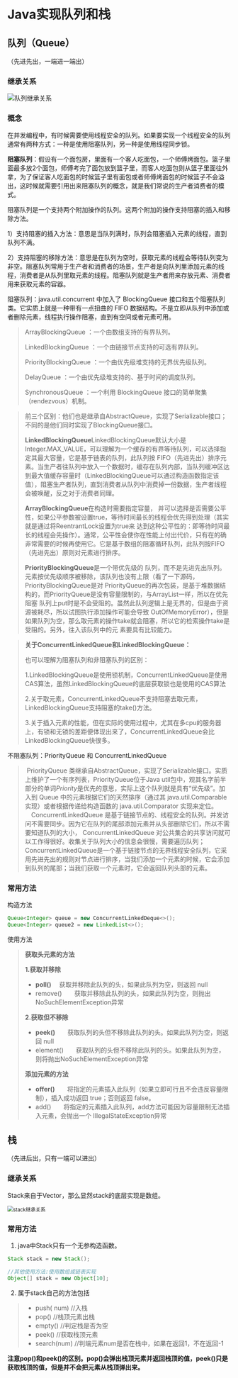# Java实现队列和栈



## 队列（Queue）

（先进先出，一端进一端出）

### 继承关系

![队列继承关系](https://images2017.cnblogs.com/blog/1182892/201711/1182892-20171122100317930-842768608.png)

### 概念

在并发编程中，有时候需要使用线程安全的队列。如果要实现一个线程安全的队列通常有两种方式：一种是使用阻塞队列，另一种是使用线程同步锁。

**阻塞队列**：假设有一个面包房，里面有一个客人吃面包，一个师傅烤面包。篮子里面最多放2个面包，师傅考完了面包放到篮子里，而客人吃面包则从篮子里面往外拿，为了保证客人吃面包的时候篮子里有面包或者师傅烤面包的时候篮子不会溢出，这时候就需要引用出来阻塞队列的概念，就是我们常说的生产者消费者的模式。

​	阻塞队列是一个支持两个附加操作的队列。这两个附加的操作支持阻塞的插入和移除方法。

1）支持阻塞的插入方法：意思是当队列满时，队列会阻塞插入元素的线程，直到队列不满。

2）支持阻塞的移除方法：意思是在队列为空时，获取元素的线程会等待队列变为非空。阻塞队列常用于生产者和消费者的场景，生产者是向队列里添加元素的线程，消费者是从队列里取元素的线程。阻塞队列就是生产者用来存放元素、消费者用来获取元素的容器。



阻塞队列：java.util.concurrent 中加入了 BlockingQueue 接口和五个阻塞队列类。它实质上就是一种带有一点扭曲的 FIFO 数据结构。不是立即从队列中添加或者删除元素，线程执行操作阻塞，直到有空间或者元素可用。

> ArrayBlockingQueue ：一个由数组支持的有界队列。
>
> LinkedBlockingQueue ：一个由链接节点支持的可选有界队列。
>
> PriorityBlockingQueue ：一个由优先级堆支持的无界优先级队列。
>
> DelayQueue ：一个由优先级堆支持的、基于时间的调度队列。
>
> SynchronousQueue ：一个利用 BlockingQueue 接口的简单聚集（rendezvous）机制。

> 前三个区别：他们也是继承自AbstractQueue，实现了Serializable接口；不同的是他们同时实现了BlockingQueue接口。
>
> **LinkedBlockingQueue**LinkedBlockingQueue默认大小是Integer.MAX_VALUE，可以理解为一个缓存的有界等待队列，可以选择指定其最大容量，它是基于链表的队列，此队列按 FIFO（先进先出）排序元素。当生产者往队列中放入一个数据时，缓存在队列内部，当队列缓冲区达到最大值缓存容量时（LinkedBlockingQueue可以通过构造函数指定该值），阻塞生产者队列，直到消费者从队列中消费掉一份数据，生产者线程会被唤醒，反之对于消费者同理。
>
> **ArrayBlockingQueue**在构造时需要指定容量， 并可以选择是否需要公平性，如果公平参数被设置true，等待时间最长的线程会优先得到处理（其实就是通过将ReentrantLock设置为true来 达到这种公平性的：即等待时间最长的线程会先操作）。通常，公平性会使你在性能上付出代价，只有在的确非常需要的时候再使用它。它是基于数组的阻塞循环队列，此队列按FIFO（先进先出）原则对元素进行排序。
>
> **PriorityBlockingQueue**是一个带优先级的 队列，而不是先进先出队列。元素按优先级顺序被移除，该队列也没有上限（看了一下源码，PriorityBlockingQueue是对 PriorityQueue的再次包装，是基于堆数据结构的，而PriorityQueue是没有容量限制的，与ArrayList一样，所以在优先阻塞 队列上put时是不会受阻的。虽然此队列逻辑上是无界的，但是由于资源被耗尽，所以试图执行添加操作可能会导致 OutOfMemoryError），但是如果队列为空，那么取元素的操作take就会阻塞，所以它的检索操作take是受阻的。另外，往入该队列中的元 素要具有比较能力。

> **关于ConcurrentLinkedQueue和LinkedBlockingQueue：**
>
> 也可以理解为阻塞队列和非阻塞队列的区别：
>
> 1.LinkedBlockingQueue是使用锁机制，ConcurrentLinkedQueue是使用CAS算法，虽然LinkedBlockingQueue的底层获取锁也是使用的CAS算法
>
> 2.关于取元素，ConcurrentLinkedQueue不支持阻塞去取元素，LinkedBlockingQueue支持阻塞的take()方法。
>
> 3.关于插入元素的性能，但在实际的使用过程中，尤其在多cpu的服务器上，有锁和无锁的差距便体现出来了，ConcurrentLinkedQueue会比LinkedBlockingQueue快很多。



不阻塞队列：PriorityQueue 和 ConcurrentLinkedQueue

> ​	PriorityQueue 类继承自AbstractQueue，实现了Serializable接口。实质上维护了一个有序列表，PriorityQueue位于Java util包中，观其名字前半部分的单词*Priority*是优先的意思，实际上这个队列就是具有“优先级”。加入到 Queue 中的元素根据它们的天然排序（通过其 java.util.Comparable 实现）或者根据传递给构造函数的 java.util.Comparator 实现来定位。
> 　ConcurrentLinkedQueue 是基于链接节点的、线程安全的队列。并发访问不需要同步。因为它在队列的尾部添加元素并从头部删除它们，所以不需要知道队列的大小， ConcurrentLinkedQueue 对公共集合的共享访问就可以工作得很好。收集关于队列大小的信息会很慢，需要遍历队列；ConcurrentLinkedQueue是一个基于链接节点的无界线程安全队列，它采用先进先出的规则对节点进行排序，当我们添加一个元素的时候，它会添加到队列的尾部；当我们获取一个元素时，它会返回队列头部的元素。



### 常用方法

构造方法

```java
Queue<Integer> queue = new ConcurrentLinkedDeque<>();
Queue<Integer> queue2 = new LinkedList<>();
```

使用方法

> **获取头元素的方法**
>
> **1.获取并移除**
>
> - **poll()** 　获取并移除此队列的头，如果此队列为空，则返回 null
> - remove()　　获取并移除此队列的头，如果此队列为空，则抛出NoSuchElementException异常
>
> **2.获取但不移除**
>
> - **peek()**　　获取队列的头但不移除此队列的头。如果此队列为空，则返回 null
> - element()　　获取队列的头但不移除此队列的头。如果此队列为空，则将抛出NoSuchElementException异常
>
> **添加元素的方法**
>
> - **offer()**　　将指定的元素插入此队列（如果立即可行且不会违反容量限制），插入成功返回 true；否则返回 false。
> - add()　　将指定的元素插入此队列，add方法可能因为容量限制无法插入元素，会抛出一个 IllegalStateException异常







## 栈

（先进后出，只有一端可以进出）

### 继承关系

Stack来自于Vector，那么显然stack的底层实现是数组。

<img src="https://img-blog.csdnimg.cn/2019010523071981.png?x-oss-process=image/watermark,type_ZmFuZ3poZW5naGVpdGk,shadow_10,text_aHR0cHM6Ly9ibG9nLmNzZG4ubmV0L2ltYmluZ29lcg==,size_16,color_FFFFFF,t_70" alt="stack继承关系" style="zoom:80%;" />

### 常用方法

1. java中Stack只有一个无参构造函数。

```java
Stack stack = new Stack();

//其他使用方法:使用数组或链表实现
Object[] stack = new Object[10];
```

2. 属于stack自己的方法包括

> - push( num) //入栈
> - pop() //栈顶元素出栈
> - empty() //判定栈是否为空
> - peek() //获取栈顶元素
> - search(num) //判端元素num是否在栈中，如果在返回1，不在返回-1

**注意pop()和peek()的区别。pop()会弹出栈顶元素并返回栈顶的值，peek()只是获取栈顶的值，但是并不会把元素从栈顶弹出来。**







